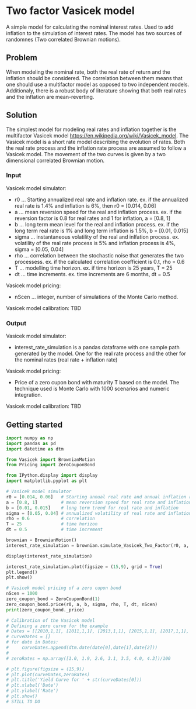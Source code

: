 # Two factor Vasicek model
A simple model for calculating the nominal interest rates. Used to add inflation to the simulation of interest rates. The model has two sources of randomnes (Two correlated Brownian motions). 

## Problem
When modeling the nominal rate, both the real rate of return and the inflation should be considered. The correlation between them means that one should use a multifactor model as opposed to two independent models. Additionaly, there is a robust body of literature showing that both real rates and the inflation are mean-reverting.

## Solution
The simplest model for modeling real rates and inflation together is the multifactor Vasicek model https://en.wikipedia.org/wiki/Vasicek_model. The Vasicek model is a short rate model describing the evolution of rates. Both the real rate process and the inflation rate process are assumed to follow a Vasicek model. The movement of the two curves is given by a two dimensional correlated Brownian motion.

### Input
Vasicek model simulator:
 - r0 ... Starting annualized real rate and inflation rate. ex. if the annualized real rate is 1.4% and inflation is 6%, then r0 = [0.014, 0.06]   
 - a ... mean reversion speed for the real and inflation process. ex. if the reversion factor is 0.8 for real rates and 1 for inflation, a = [0.8, 1]         
 - b ... long term mean level for the real and inflation process. ex. if the long term real rate is 1% and long term inflation is 1.5%, b = [0.01, 0.015]    
 - sigma ... instantaneous volatility of the real and inlfation process. ex. volatility of the real rate process is 5% and inflation process is 4%, sigma = [0.05, 0.04] 
 - rho ... correlation between the stochastic noise that generates the two processess. ex. if the calculated correlation coefficient is 0.t, rho = 0.6            
 - T ... modelling time horizon. ex. if time horizon is 25 years, T = 25               
 - dt ... time increments. ex. time increments are 6 months, dt = 0.5             

Vasicek model pricing:
 - nScen ... integer, number of simulations of the Monte Carlo method.

Vasicek model calibration:
TBD

### Output
Vasicek model simulator:
 - interest_rate_simulation is a pandas dataframe with one sample path generated by the model. One for the real rate process and the other for the nominal rates (real rate + inflation rate)

Vasicek model pricing:
 - Price of a zero cupon bond with maturity T based on the model. The technique used is Monte Carlo with 1000 scenarios and numeric integration. 

Vasicek model calibration:
TBD
## Getting started
``` python
import numpy as np
import pandas as pd
import datetime as dtm

from Vasicek import BrownianMotion
from Pricing import ZeroCouponBond

from IPython.display import display
import matplotlib.pyplot as plt

# Vasicek model simulator
r0 = [0.014, 0.06]   # Starting annual real rate and annual inflation rate
a = [0.8, 1]         # mean reversion speed for real rate and inflation
b = [0.01, 0.015]    # long term trend for real rate and inflation
sigma = [0.05, 0.04] # annualized volatility of real rate and inflation process
rho = 0.6            # correlation
T = 25               # time horizon
dt = 0.5             # time increment

brownian = BrownianMotion()
interest_rate_simulation = brownian.simulate_Vasicek_Two_Factor(r0, a, b, sigma, rho, T, dt)

display(interest_rate_simulation)

interest_rate_simulation.plot(figsize = (15,9), grid = True)
plt.legend()
plt.show()

# Vasicek model pricing of a zero cupon bond
nScen = 1000
zero_coupon_bond = ZeroCouponBond(1)
zero_coupon_bond.price(r0, a, b, sigma, rho, T, dt, nScen)
print(zero_coupon_bond._price)

# Calibration of the Vasicek model
# Defining a zero curve for the example
# Dates = [[2010,1,1], [2011,1,1], [2013,1,1], [2015,1,1], [2017,1,1], [2020,1,1], [2030,1,1]]
# curveDates = []
# for date in Dates:
#     curveDates.append(dtm.date(date[0],date[1],date[2]))
# 
# zeroRates = np.array([1.0, 1.9, 2.6, 3.1, 3.5, 4.0, 4.3])/100

# plt.figure(figsize = (15,9))
# plt.plot(curveDates,zeroRates)
# plt.title('Yield Curve for ' + str(curveDates[0]))
# plt.xlabel('Date')
# plt.ylabel('Rate')
# plt.show()
# STILL TO DO
```
